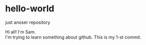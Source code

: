 # hello-world
just anoser repository

Hi all! I'm Sam.  
I'm trying to learn something about github.
This is my 1-st commit.
